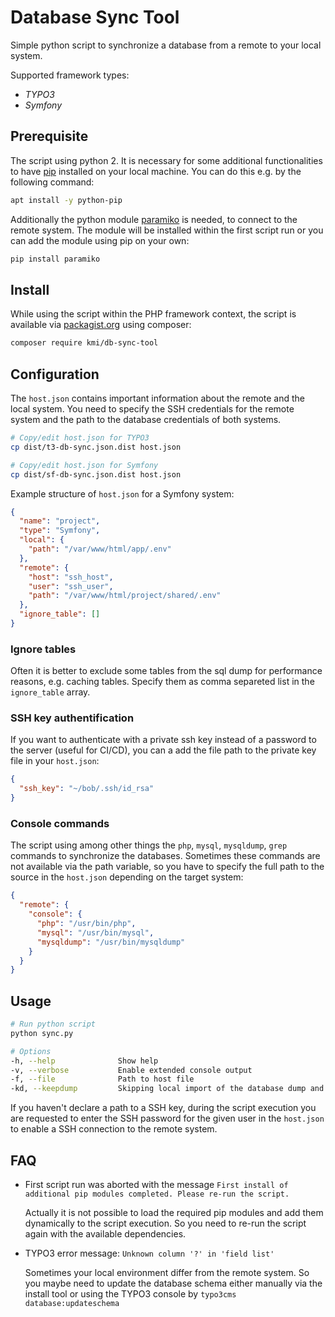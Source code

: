 # Database Sync Tool

Simple python script to synchronize a database from a remote to your local system.

Supported framework types:

- _TYPO3_
- _Symfony_

## Prerequisite

The script using python 2. It is necessary for some additional functionalities to have [pip](https://pypi.org/project/pip/) installed on your local machine. 
You can do this e.g. by the following command:

```bash
apt install -y python-pip
```

Additionally the python module [paramiko](https://github.com/paramiko/paramiko) is needed, to connect to the remote system. The module will be installed within the first script run or you can add the module using pip on your own:

```bash
pip install paramiko
```

## Install

While using the script within the PHP framework context, the script is available via [packagist.org](https://packagist.org/packages/kmi/db-sync-tool) using composer:

```bash
composer require kmi/db-sync-tool
```

## Configuration

The `host.json` contains important information about the remote and the local system. 
You need to specify the SSH credentials for the remote system and the path to the database credentials of both systems.

```bash
# Copy/edit host.json for TYPO3
cp dist/t3-db-sync.json.dist host.json

# Copy/edit host.json for Symfony
cp dist/sf-db-sync.json.dist host.json
```

Example structure of `host.json` for a Symfony system:
```json
{
  "name": "project",
  "type": "Symfony",
  "local": {
    "path": "/var/www/html/app/.env"
  },
  "remote": {
    "host": "ssh_host",
    "user": "ssh_user",
    "path": "/var/www/html/project/shared/.env"
  },
  "ignore_table": []
}
```

### Ignore tables

Often it is better to exclude some tables from the sql dump for performance reasons, e.g. caching tables. Specify them as comma separeted list in the `ignore_table` array.

### SSH key authentification

If you want to authenticate with a private ssh key instead of a password to the server (useful for CI/CD), you can a add the file path to the private key file in your `host.json`:

```json
{
  "ssh_key": "~/bob/.ssh/id_rsa"
}
```

### Console commands

The script using among other things the `php`, `mysql`, `mysqldump`, `grep` commands to synchronize the databases. Sometimes these commands are not available via the path variable, so you have to specify the full path to the source in the `host.json` depending on the target system:

```json
{
  "remote": {
    "console": {
      "php": "/usr/bin/php",
      "mysql": "/usr/bin/mysql",
      "mysqldump": "/usr/bin/mysqldump"
    }
  }
}
```

## Usage

```bash
# Run python script
python sync.py
```

```bash
# Options
-h, --help              Show help
-v, --verbose           Enable extended console output
-f, --file              Path to host file
-kd, --keepdump         Skipping local import of the database dump and saving the available dump file in the given directory
```

If you haven't declare a path to a SSH key, during the script execution you are requested to enter the SSH password for the given user in the `host.json` to enable a SSH connection to the remote system. 


## FAQ

- First script run was aborted with the message `First install of additional pip modules completed. Please re-run the script.`
   
   Actually it is not possible to load the required pip modules and add them dynamically to the script execution. So you need to re-run the script again with the available dependencies.

- TYPO3 error message: `Unknown column '?' in 'field list'` 
   
   Sometimes your local environment differ from the remote system. So you maybe need to update the database schema either manually via the install tool or using the TYPO3 console by `typo3cms database:updateschema`